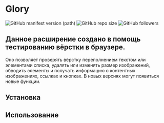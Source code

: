 # Glory
![GitHub manifest version (path)][def] ![GitHub repo size][def2] ![GitHub followers][def3]
## Данное расширение создано в помощь тестированию вёрстки в браузере.
Оно позволяет проверять вёрстку переполнением текстом или элементами списка, удалять или изменять размер изображений, обводить элементы и получать информацию о контентных изображениях, ссылках и кнопках. В новых версиях могут появиться новые функции.
## Установка
## Использование


[def]: https://img.shields.io/github/manifest-json/v/htmlonelove/glory
[def2]: https://img.shields.io/github/repo-size/htmlonelove/glory
[def3]: https://img.shields.io/github/followers/htmlonelove?style=social